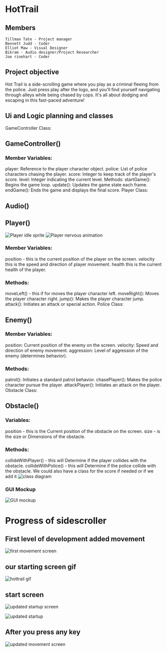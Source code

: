 # HotTrail

## Members
    Tillman Tate - Project manager
    Bennett Judd - Coder
    Elliot Maw - Visual Designer
    Bikram - Audio designer/Project Researcher
    Joe rinehart - Coder
    
## Project objective
Hot Trail is a side-scrolling game where you play as a criminal fleeing from the police.
Just press play after the logo, and you'll find yourself navigating through alleys while being chased by cops.
It's all about dodging and escaping in this fast-paced adventure!
## Ui and Logic planning and classes
GameController Class:

## GameController()
### Member Variables:
player: Reference to the player character object.
police: List of police characters chasing the player.
score: Integer to keep track of the player's score.
level: Integer indicating the current level.
Methods:
startGame(): Begins the game loop.
update(): Updates the game state each frame.
endGame(): Ends the game and displays the final score.
Player Class:

## Audio()


## Player()
![Player idle sprite](https://github.com/DONALD-DUNK/SideScroller/blob/main/CHARACTER_IDLE_ELLIOTT.gif?raw=true)
![Player nervous animation](https://github.com/DONALD-DUNK/SideScroller/blob/main/images/character_idle_nerves_elliott.gif?raw=true)
### Member Variables:
position - this is the current position of the player on the screen.
velocity this is the speed and direction of player movement.
health this is the current health of the player.
### Methods:
moveLeft() - this if for moves the player character left.
moveRight(): Moves the player character right.
jump(): Makes the player character jump.
attack(): Initiates an attack or special action.
Police Class:


## Enemy()
### Member Variables:
position: Current position of the enemy on the screen.
velocity: Speed and direction of enemy movement.
aggression: Level of aggression of the enemy (determines behavior).
### Methods:
patrol(): Initiates a standard patrol behavior.
chasePlayer(): Makes the police character pursue the player.
attackPlayer(): Initiates an attack on the player.
Obstacle Class:

## Obstacle()
### Variables:
position - this is the Current position of the obstacle on the screen.
size - is the size or Dimensions of the obstacle.
### Methods:
collideWithPlayer() - this will Determine if the player collides with the obstacle.
collideWithPolice() - this will Determine if the police collide with the obstacle.
We could also have a class for the score if needed or if we add it
![class diagram]()
### GUI Mockup
![GUI mockup](https://github.com/DONALD-DUNK/SideScroller/blob/main/images/image.jpg?raw=true)

# Progress of sidescroller
## First level of development added movement
![first movement screen](https://github.com/DONALD-DUNK/SideScroller/blob/main/images/Screenshot%202024-02-22%20at%209.18.09%20AM.png?raw=true)

## our starting screen gif
![hottrail gif](https://github.com/DONALD-DUNK/SideScroller/blob/main/images/hottrail_elliott.gif?raw=true)

## start screen
![updated startup screen](https://github.com/DONALD-DUNK/SideScroller/blob/main/images/Screenshot%202024-03-01%20at%2010.04.36%20AM.png?raw=true)

![updated startup](https://github.com/DONALD-DUNK/SideScroller/blob/main/images/Screenshot%202024-03-01%20at%2010.58.01%20AM.png?raw=true)

## After you press any key
![updated movement screen](https://github.com/DONALD-DUNK/SideScroller/blob/main/images/Screenshot%202024-03-01%20at%2010.11.20%20AM.png?raw=true)

